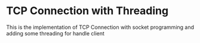 TCP Connection with Threading
=======
This is the implementation of TCP Connection with socket programming and adding some threading for handle client